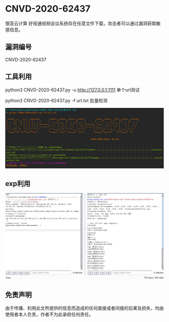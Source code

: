 # CNVD-2020-62437
银澎云计算 好视通视频会议系统存在任意文件下载，攻击者可以通过漏洞获取敏感信息。

## 漏洞编号

CNVD-2020-62437

## 工具利用

python3 CNVD-2020-62437.py -u http://127.0.0.1:1111 单个url测试

python3 CNVD-2020-62437.py -f url.txt 批量检测

![](./poc.png)

## exp利用
![](./exp.png)

## 免责声明

由于传播、利用此文所提供的信息而造成的任何直接或者间接的后果及损失，均由使用者本人负责，作者不为此承担任何责任。

